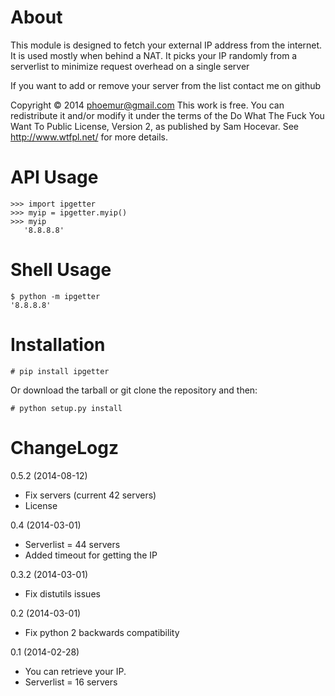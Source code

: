 About
=========

This module is designed to fetch your external IP address from the internet.
It is used mostly when behind a NAT.
It picks your IP randomly from a serverlist to minimize request overhead on a single server

If you want to add or remove your server from the list contact me on github

Copyright © 2014 phoemur@gmail.com
This work is free. You can redistribute it and/or modify it under the
terms of the Do What The Fuck You Want To Public License, Version 2,
as published by Sam Hocevar. See http://www.wtfpl.net/ for more details.


API Usage
=========

    >>> import ipgetter
    >>> myip = ipgetter.myip()
    >>> myip
       '8.8.8.8'

Shell Usage
===========

    $ python -m ipgetter    
    '8.8.8.8'

Installation
============

    # pip install ipgetter

Or download the tarball or git clone the repository and then:

    # python setup.py install

ChangeLogz
=========

0.5.2 (2014-08-12)
 * Fix servers (current 42 servers)
 * License

0.4 (2014-03-01)
 * Serverlist = 44 servers
 * Added timeout for getting the IP

0.3.2 (2014-03-01)
 * Fix distutils issues

0.2 (2014-03-01)
 * Fix python 2 backwards compatibility

0.1 (2014-02-28)
 * You can retrieve your IP.
 * Serverlist = 16 servers
